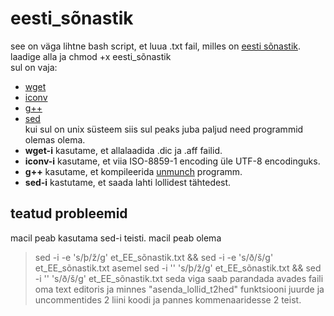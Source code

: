 # eesti_sõnastik
see on väga lihtne bash script, et luua .txt fail, milles on [eesti sõnastik](http://www.meso.ee/~jjpp/speller/). <br>
laadige alla ja chmod +x eesti_sõnastik <br>
sul on vaja: <br>
- [wget](https://en.wikipedia.org/wiki/Wget) 
- [iconv](https://en.wikipedia.org/wiki/Iconv) 
- [g++](https://gcc.gnu.org/)
- [sed](https://en.wikipedia.org/wiki/Sed) <br>
kui sul on unix süsteem siis sul peaks juba paljud need programmid olemas olema.
- **wget-i** kasutame, et allalaadida .dic ja .aff failid.
- **iconv-i** kasutame, et viia ISO-8859-1 encoding üle UTF-8 encodinguks.
- **g++** kasutame, et kompileerida [unmunch](https://github.com/hunspell/hunspell/tree/master/src/tools) programm.
- **sed-i** kastutame, et saada lahti lollidest tähtedest.
## teatud probleemid
macil peab kasutama sed-i teisti. macil peab olema 
> sed -i -e 's/þ/ž/g' et_EE_sõnastik.txt && sed -i -e 's/ð/š/g' et_EE_sõnastik.txt
asemel 
> sed -i '' 's/þ/ž/g' et_EE_sõnastik.txt && sed -i '' 's/ð/š/g' et_EE_sõnastik.txt
seda viga saab parandada avades faili oma text editoris ja minnes "asenda_lollid_t2hed" funktsiooni juurde ja uncommentides 2 liini koodi ja pannes kommenaaridesse 2 teist.
